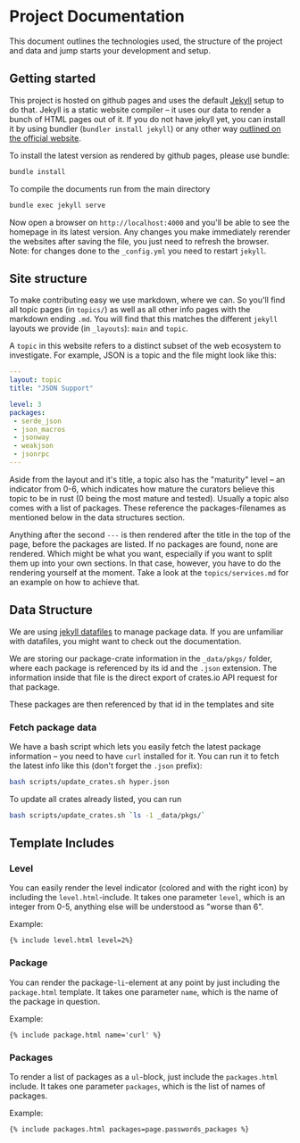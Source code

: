 # Project Documentation

This document outlines the technologies used, the structure of the project and data and jump starts your development and setup.

## Getting started

This project is hosted on github pages and uses the default [Jekyll](http://www.jekyll.rb) setup to do that. Jekyll is a static website compiler – it uses our data to render a bunch of HTML pages out of it. If you do not have jekyll yet, you can install it by using bundler (`bundler install jekyll`) or any other way [outlined on the official website](http://jekyllrb.com/docs/installation/).

To install the latest version as rendered by github pages, please use bundle:

```bash
bundle install
```

To compile the documents run from the main directory

```bash
bundle exec jekyll serve
```

Now open a browser on `http://localhost:4000` and you'll be able to see the homepage in its latest version. Any changes you make immediately rerender the websites after saving the file, you just need to refresh the browser. Note: for changes done to the `_config.yml` you need to restart `jekyll`.

## Site structure

To make contributing easy we use markdown, where we can. So you'll find all topic pages (in `topics/`) as well as all other info pages with the markdown ending `.md`. You will find that this matches the different `jekyll` layouts we provide (in `_layouts`): `main` and `topic`.

A `topic` in this website refers to a distinct subset of the web ecosystem to investigate. For example, JSON is a topic and the file might look like this:

```yaml
---
layout: topic
title: "JSON Support"

level: 3
packages:
 - serde_json
 - json_macros
 - jsonway
 - weakjson
 - jsonrpc
---
```

Aside from the layout and it's title, a topic also has the "maturity" level – an indicator from 0-6, which indicates how mature the curators believe this topic to be in rust (0 being the most mature and tested). Usually a topic also comes with a list of packages. These reference the packages-filenames as mentioned below in the data structures section.

Anything after the second `---` is then rendered after the title in the top of the page, before the packages are listed. If no packages are found, none are rendered. Which might be what you want, especially if you want to split them up into your own sections. In that case, however, you have to do the rendering yourself at the moment. Take a look at the `topics/services.md` for an example on how to achieve that.


## Data Structure

We are using [jekyll datafiles](http://jekyllrb.com/docs/datafiles/) to manage package data. If you are unfamiliar with datafiles, you might want to check out the documentation.

We are storing our package-crate information in the `_data/pkgs/` folder, where each package is referenced by its id and the `.json` extension. The information inside that file is the direct export of crates.io API request for that package.

These packages are then referenced by that id in the templates and site

### Fetch package data

We have a bash script which lets you easily fetch the latest package information – you need to have `curl` installed for it. You can run it to fetch the latest info like this (don't forget the `.json` prefix):

```bash
bash scripts/update_crates.sh hyper.json
```

To update all crates already listed, you can run

```bash
bash scripts/update_crates.sh `ls -1 _data/pkgs/`
```


## Template Includes

### Level

You can easily render the level indicator (colored and with the right icon) by including the `level.html`-include. It takes one parameter `level`, which is an integer from 0-5, anything else will be understood as "worse than 6".

Example:

```liquid
{% include level.html level=2%}
```


### Package

You can render the package-`li`-element at any point by just including the `package.html` template. It takes one parameter `name`, which is the name of the package in question.

Example:

```liquid
{% include package.html name='curl' %}
```

### Packages

To render a list of packages as a `ul`-block, just include the `packages.html` include. It takes one parameter `packages`, which is the list of names of packages.

Example:

```liquid
{% include packages.html packages=page.passwords_packages %}
```
